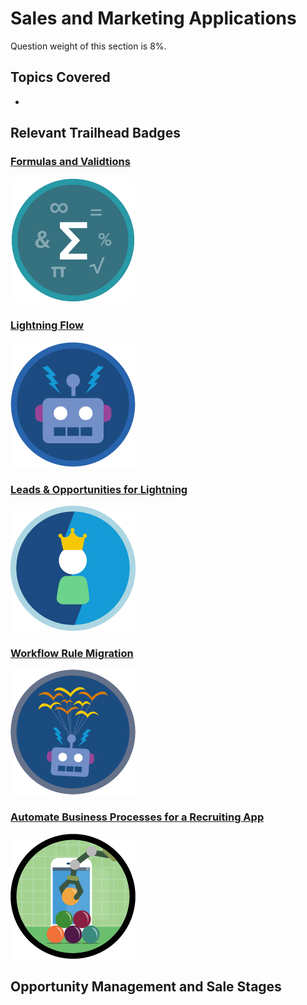 # Sales and Marketing Applications

Question weight of this section is 8%.

## Topics Covered

* 
## Relevant Trailhead Badges

### [Formulas and Validtions](https://trailhead.salesforce.com/en/content/learn/modules/point_click_business_logic)
![image](images/10/badge1.png)
### [Lightning Flow](https://trailhead.salesforce.com/en/content/learn/modules/business_process_automation?trail_id=automate_business_processes)
![image](images/10/badge2.png)
### [Leads & Opportunities for Lightning](https://trailhead.salesforce.com/en/content/learn/modules/leads_opportunities_lightning_experience)
![image](images/10/badge3.png)
### [Workflow Rule Migration](https://trailhead.salesforce.com/en/content/learn/modules/workflow_migration)
![image](images/10/badge4.png)
### [Automate Business Processes for a Recruiting App](https://trailhead.salesforce.com/en/content/learn/projects/automate-business-processes-recruiting-app)
![image](images/10/badge5.png)


## Opportunity Management and Sale Stages
## 
